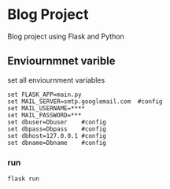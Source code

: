 # Blog Project

Blog project using Flask and Python

 ## Enviournmnet varible 

 set all enviournment variables
```
set FLASK_APP=main.py
set MAIL_SERVER=smtp.googlemail.com  #config
set MAIL_USERNAME=****
set MAIL_PASSWORD=***
set dbuser=Dbuser    #config
set dbpass=Dbpass    #config
set dbhost=127.0.0.1 #config
set dbname=Dbname    #config
```
### run
```
flask run
```
 
